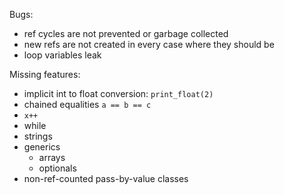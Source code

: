 Bugs:
- ref cycles are not prevented or garbage collected
- new refs are not created in every case where they should be
- loop variables leak

Missing features:
- implicit int to float conversion: `print_float(2)`
- chained equalities `a == b == c`
- `x++`
- while
- strings
- generics
    - arrays
    - optionals
- non-ref-counted pass-by-value classes
